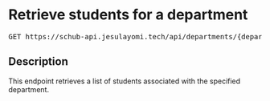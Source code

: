 # Retrieve students for a department

<pre id='liveapi-code'>GET https://schub-api.jesulayomi.tech/api/departments/{department_id}/students
</pre>

## Description
This endpoint retrieves a list of students associated with the specified department.

